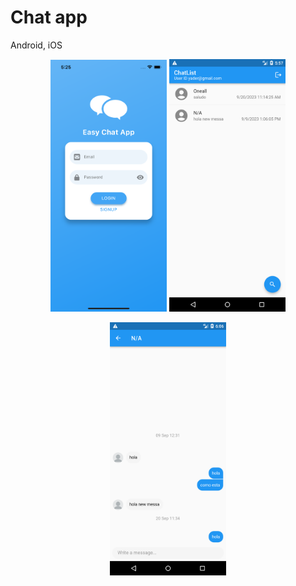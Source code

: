 # Chat app
Android, iOS
<div align="center">
  <p>
    <img src="assets/screens/screen_login.png?raw=true" width = 37% />
    <img src="assets/screens/screen_chat_participate.png?raw=true" width = 37% />
  </p>
  <p>
    <img src="assets/screens/screen_chat.png?raw=true" width = 37% />
  </p>
</div>